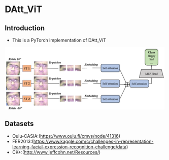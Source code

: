 # DAtt_ViT

## Introduction
* This is a PyTorch implementation of DAtt_ViT

<p align="center">
  <img src="network-struct.PNG" width="800" title="network-struct">
</p>

## Datasets
* Oulu-CASIA:(https://www.oulu.fi/cmvs/node/41316)
* FER2013:(https://www.kaggle.com/c/challenges-in-representation-learning-facial-expression-recognition-challenge/data)
* CK+:(http://www.jeffcohn.net/Resources/)
